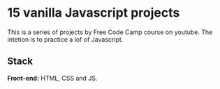 # 15 vanilla Javascript projects

This is a series of projects by Free Code Camp course on youtube. The intetion is to practice a lof of Javascript.

## Stack

**Front-end:** HTML, CSS and JS. 
